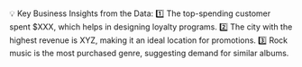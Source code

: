 💡 Key Business Insights from the Data:
 1️⃣ The top-spending customer spent $XXX, which helps in designing loyalty programs.
 2️⃣ The city with the highest revenue is XYZ, making it an ideal location for promotions.
 3️⃣ Rock music is the most purchased genre, suggesting demand for similar albums.
